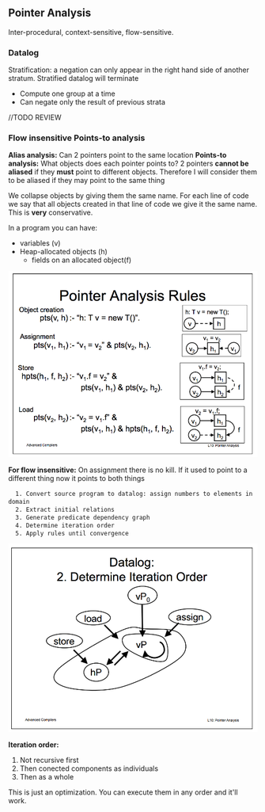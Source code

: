 ## Pointer Analysis

Inter-procedural, context-sensitive, flow-sensitive.

### Datalog

Stratification: a negation can only appear in the right hand side of another stratum. Stratified datalog will terminate 
* Compute one group at a time
* Can negate only the result of previous strata

//TODO REVIEW

### Flow insensitive Points-to analysis

**Alias analysis:** Can 2 pointers point to the same location
**Points-to analysis:** What objects does each pointer points to? 2 pointers **cannot be aliased** if they **must** point to different objects. Therefore I will consider them to be aliased if they may point to the same thing

We collapse objects by giving them the same name. For each line of code we say that all objects created in that line of code we give it the same name. This is **very** conservative.

In a program you can have:
* variables (v)
* Heap-allocated objects (h)
  * fields on an allocated object(f)
  
![Pointer Analysis Rules](/images/pointerAnalysisRules.png)

**For flow insensitive:** On assignment there is no kill. If it used to point to a different thing now it points to both things

```
  1. Convert source program to datalog: assign numbers to elements in domain
  2. Extract initial relations
  3. Generate predicate dependency graph
  4. Determine iteration order
  5. Apply rules until convergence
```

![Datalog Iteration Order](/images/datalogIterationOrder.png)

**Iteration order:**
1. Not recursive first
2. Then conected components as individuals
3. Then as a whole

This is just an optimization. You can execute them in any order and it'll work.
